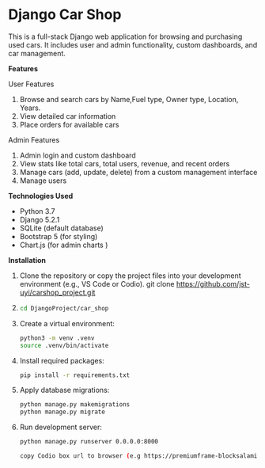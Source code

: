 # Django Car Shop

This is a full-stack Django web application for browsing and purchasing used cars.
It includes user and admin functionality, custom dashboards, and car management.


 **Features**

 User Features
1. Browse and search cars by Name,Fuel type, Owner type, Location, Years.
2. View detailed car information
3. Place orders for available cars

Admin Features
1. Admin login and custom dashboard
2. View stats like total cars, total users, revenue, and recent orders
3. Manage cars (add, update, delete) from a custom management interface
4. Manage users

**Technologies Used**

- Python 3.7
- Django 5.2.1
- SQLite (default database)
- Bootstrap 5 (for styling)
- Chart.js (for admin charts )

 **Installation**

1. Clone the repository or copy the project files into your development environment (e.g., VS Code or Codio).
   git clone https://github.com/jst-uyi/carshop_project.git

2. ```bash
   cd DjangoProject/car_shop

3. Create a virtual environment:
   ```bash
   python3 -m venv .venv
   source .venv/bin/activate

4. Install required packages:         
    ```bash
   pip install -r requirements.txt

5. Apply database migrations:
    ```bash
   python manage.py makemigrations
   python manage.py migrate

6. Run development server:
   ```bash
   python manage.py runserver 0.0.0.0:8000

   copy Codio box url to browser (e.g https://premiumframe-blocksalami.codio-box.uk)     

   
